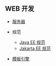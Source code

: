 ## WEB 开发

- [服务器](开发方向/WEB开发/服务器/)

- 规范
  - [Java EE 规范](开发方向/WEB开发/JavaEE规范/)
  - [Jakarta EE 规范](开发方向/WEB开发/JakartaEE规范/)

- [模板引擎](开发方向/WEB开发/模板引擎/)
